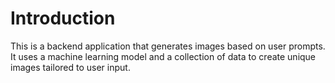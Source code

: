 # Introduction
This is a backend application that generates images based on user prompts. It uses a machine learning model and a collection of data to create unique images tailored to user input.
